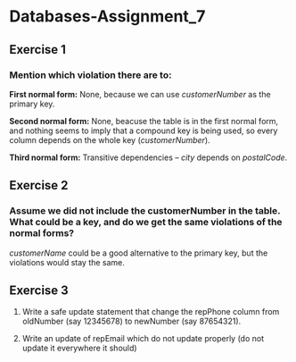 # Databases-Assignment_7

## Exercise 1

### **Mention which violation there are to:**

**First normal form:** None, because we can use *customerNumber* as the primary key.

**Second normal form:** None, beacuse the table is in the first normal form, and nothing seems to imply that a compound key is being used, so every column depends on the whole key (*customerNumber*).

**Third normal form:** Transitive dependencies – *city* depends on *postalCode*.

## Exercise 2
### **Assume we did not include the customerNumber in the table. What could be a key, and do we get the same violations of the normal forms?**

*customerName* could be a good alternative to the primary key, but the violations would stay the same.

## Exercise 3
1. Write a safe update statement that change the repPhone column from oldNumber (say 12345678) to newNumber (say 87654321).
   
2. Write an update of repEmail which do not update properly (do not update it everywhere it should)

